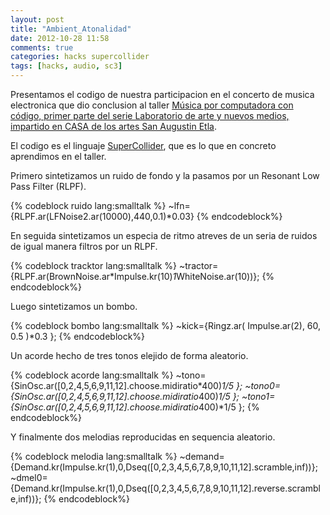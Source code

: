 ```yaml
---
layout: post
title: "Ambient_Atonalidad"
date: 2012-10-28 11:58
comments: true
categories: hacks supercollider
tags: [hacks, audio, sc3]
---
```


Presentamos el codigo de nuestra participacion en el concerto de musica electronica que dio conclusion al taller [Música por computadora con código, primer parte del serie Laboratorio de arte y nuevos medios, impartido en CASA de los artes San Augustin Etla](http://casanagustin.org.mx/actividades-en-curso/888-laboratorio-de-arte-y-nuevos-medios.html "Laboratorio de arte y nuevos medios").

El codigo es el linguaje [SuperCollider](http://supercollider.sourceforge.net/ "SuperCollider"), que es lo que en concreto aprendimos en el taller.

Primero sintetizamos un ruido de fondo y la pasamos por un Resonant Low Pass Filter (RLPF).

{% codeblock ruido lang:smalltalk %}
~lfn={RLPF.ar(LFNoise2.ar(10000),440,0.1)*0.03}
{% endcodeblock%}

En seguida sintetizamos un especia de ritmo atreves de un seria de ruidos de igual manera filtros por un RLPF.

{% codeblock tracktor lang:smalltalk %}
~tractor={RLPF.ar(BrownNoise.ar*Impulse.kr(10)*1*WhiteNoise.ar(10))};
{% endcodeblock%}

Luego sintetizamos un bombo.

{% codeblock bombo lang:smalltalk %}
~kick={Ringz.ar( Impulse.ar(2), 60, 0.5 )*0.3 };
{% endcodeblock%}

Un acorde hecho de tres tonos elejido de forma aleatorio.

{% codeblock acorde lang:smalltalk %}
~tono={SinOsc.ar([0,2,4,5,6,9,11,12].choose.midiratio*400)*1/5 };
~tono0={SinOsc.ar([0,2,4,5,6,9,11,12].choose.midiratio*400)*1/5 };
~tono1={SinOsc.ar([0,2,4,5,6,9,11,12].choose.midiratio*400)*1/5 };
{% endcodeblock%}

Y finalmente dos melodias reproducidas en sequencia aleatorio.

{% codeblock melodia lang:smalltalk %}
~demand={Demand.kr(Impulse.kr(1),0,Dseq([0,2,3,4,5,6,7,8,9,10,11,12].scramble,inf))};
~dmel0={Demand.kr(Impulse.kr(1),0,Dseq([0,2,3,4,5,6,7,8,9,10,11,12].reverse.scramble,inf))};
{% endcodeblock%}

